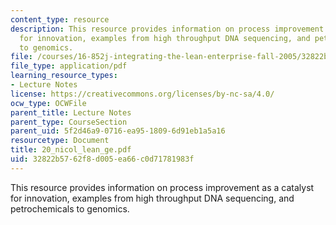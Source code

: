 ```yaml
---
content_type: resource
description: This resource provides information on process improvement as a catalyst
  for innovation, examples from high throughput DNA sequencing, and petrochemicals
  to genomics.
file: /courses/16-852j-integrating-the-lean-enterprise-fall-2005/32822b5762f8d005ea66c0d71781983f_20_nicol_lean_ge.pdf
file_type: application/pdf
learning_resource_types:
- Lecture Notes
license: https://creativecommons.org/licenses/by-nc-sa/4.0/
ocw_type: OCWFile
parent_title: Lecture Notes
parent_type: CourseSection
parent_uid: 5f2d46a9-0716-ea95-1809-6d91eb1a5a16
resourcetype: Document
title: 20_nicol_lean_ge.pdf
uid: 32822b57-62f8-d005-ea66-c0d71781983f
---
```

This resource provides information on process improvement as a catalyst for innovation, examples from high throughput DNA sequencing, and petrochemicals to genomics.